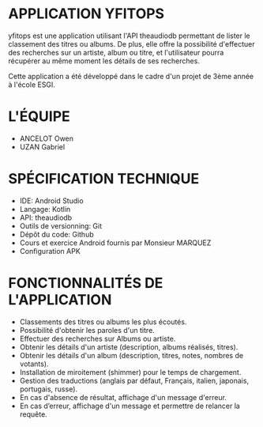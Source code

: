 # APPLICATION YFITOPS

yfitops est une application utilisant l'API theaudiodb permettant de lister le classement des titres ou albums.
De plus, elle offre la possibilité d'effectuer des recherches sur un artiste, album ou titre, et l'utilisateur pourra récupérer au même moment les détails de ses recherches.

Cette application a été développé dans le cadre d'un projet de 3ème année à l'école ESGI.

# L'ÉQUIPE

- ANCELOT Owen
- UZAN Gabriel

# SPÉCIFICATION TECHNIQUE

- IDE: Android Studio
- Langage: Kotlin
- API: theaudiodb
- Outils de versionning: Git
- Dépôt du code: Github
- Cours et exercice Android fournis par Monsieur MARQUEZ
- Configuration APK

# FONCTIONNALITÉS DE L'APPLICATION

- Classements des titres ou albums les plus écoutés.
- Possibilité d'obtenir les paroles d'un titre.
- Effectuer des recherches sur Albums ou artiste.
- Obtenir les détails d'un artiste (description, albums réalisés, titres).
- Obtenir les détails d'un album (description, titres, notes, nombres de votants).
- Installation de miroitement (shimmer) pour le temps de chargement.
- Gestion des traductions (anglais par défaut, Français, italien, japonais, portugais, russe).
- En cas d'absence de résultat, affichage d'un message d'erreur.
- En cas d’erreur, affichage d'un message et permettre de relancer la requête.
